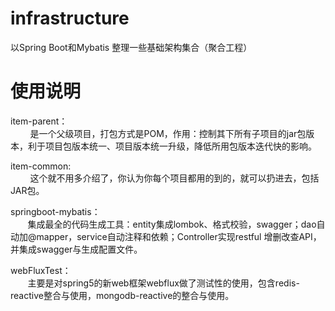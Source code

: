# infrastructure
以Spring Boot和Mybatis 整理一些基础架构集合（聚合工程）

# 使用说明
<p>item-parent：<br />
&nbsp;&nbsp;&nbsp;&nbsp;&nbsp; &nbsp; 是一个父级项目，打包方式是POM，作用：控制其下所有子项目的jar包版本，利于项目包版本统一、项目版本统一升级，降低所用包版本迭代快的影响。</p>

<p>item-common:<br />
&nbsp;&nbsp;&nbsp;&nbsp;&nbsp; &nbsp; 这个就不用多介绍了，你认为你每个项目都用的到的，就可以扔进去，包括JAR包。</p>
        
<p>springboot-mybatis：<br/>
&nbsp;&nbsp;&nbsp;&nbsp;&nbsp; &nbsp;集成最全的代码生成工具：entity集成lombok、格式校验，swagger；dao自动加@mapper，service自动注释和依赖；Controller实现restful 增删改查API，并集成swagger与生成配置文件。

<p>webFluxTest：<br/>
&nbsp;&nbsp;&nbsp;&nbsp;&nbsp; &nbsp;主要是对spring5的新web框架webflux做了测试性的使用，包含redis-reactive整合与使用，mongodb-reactive的整合与使用。

